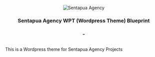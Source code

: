 <p align=center>
    <img src="https://ricardoamb.github.io/sentapua_error_logo.png" alt="Sentapua Agency" />
    <h3 align="center">Sentapua Agency WPT (Wordpress Theme) Blueprint </h3>
    <h3 align="center">-</h3>
</p>
<p style="margin-top:30px;">This is a Wordpress theme for Sentapua Agency Projects</p>
